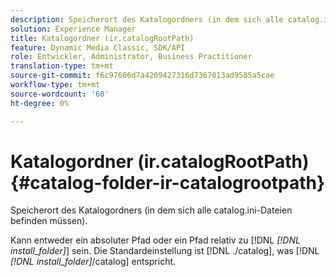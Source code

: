 ```yaml
---
description: Speicherort des Katalogordners (in dem sich alle catalog.ini-Dateien befinden müssen).
solution: Experience Manager
title: Katalogordner (ir.catalogRootPath)
feature: Dynamic Media Classic, SDK/API
role: Entwickler, Administrator, Business Practitioner
translation-type: tm+mt
source-git-commit: f6c97606d7a4209427316d7367013ad9585a5cae
workflow-type: tm+mt
source-wordcount: '60'
ht-degree: 0%

---
```



# Katalogordner (ir.catalogRootPath){#catalog-folder-ir-catalogrootpath}

Speicherort des Katalogordners (in dem sich alle catalog.ini-Dateien befinden müssen).

Kann entweder ein absoluter Pfad oder ein Pfad relativ zu [!DNL *[!DNL install_folder]*] sein. Die Standardeinstellung ist [!DNL ./catalog], was [!DNL *[!DNL install_folder]*/catalog] entspricht.

